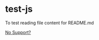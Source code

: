 # test-js
To test reading file content for README.md  

<object data="https://gist.githubusercontent.com/nkpro2000sr/53049a2372a6e2ba2cc779b98b33c975/raw/pyenv_setup.sh" type="text/plain"
width="1500" style="height: 1300px">
<a href="https://gist.githubusercontent.com/nkpro2000sr/53049a2372a6e2ba2cc779b98b33c975/raw/pyenv_setup.sh">No Support?</a>
</object>
